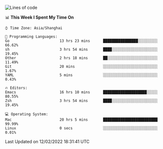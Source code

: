 <!--START_SECTION:waka-->
![Lines of code](https://img.shields.io/badge/From%20Hello%20World%20I%27ve%20Written-22%20Thousand%20lines%20of%20code-blue)

📊 **This Week I Spent My Time On** 

```text
⌚︎ Time Zone: Asia/Shanghai

💬 Programming Languages: 
Go                       13 hrs 23 mins      ████████████████░░░░░░░░░   66.62% 
sh                       3 hrs 54 mins       ████░░░░░░░░░░░░░░░░░░░░░   19.45% 
Other                    2 hrs 18 mins       ██░░░░░░░░░░░░░░░░░░░░░░░   11.49% 
Git                      20 mins             ░░░░░░░░░░░░░░░░░░░░░░░░░   1.67% 
YAML                     5 mins              ░░░░░░░░░░░░░░░░░░░░░░░░░   0.43%

🔥 Editors: 
Emacs                    16 hrs 10 mins      ████████████████████░░░░░   80.55% 
Zsh                      3 hrs 54 mins       ████░░░░░░░░░░░░░░░░░░░░░   19.45%

💻 Operating System: 
Mac                      20 hrs 5 mins       █████████████████████████   99.99% 
Linux                    0 secs              ░░░░░░░░░░░░░░░░░░░░░░░░░   0.01%

```


 Last Updated on 12/02/2022 18:31:41 UTC
<!--END_SECTION:waka-->
